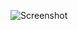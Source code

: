 ![Screenshot](https://raw.githubusercontent.com/Cryakl/Ultimate-RAT-Collection/refs/heads/main/SpyNet/Spy-Net%20v2.3/Screenshot.png)
